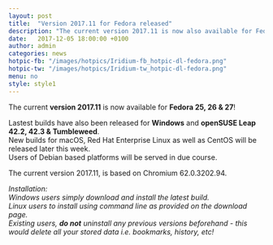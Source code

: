 ```yaml
---
layout: post
title:  "Version 2017.11 for Fedora released"
description: "The current version 2017.11 is now also available for Fedora 25, 26 & 27! Lastest builds have also been released for Windows and openSUSE Leap 42.2, 42.3 & Tumbleweed."
date:   2017-12-05 18:00:00 +0100
author:	admin
categories: news
hotpic-fb: "/images/hotpics/Iridium-fb_hotpic-dl-fedora.png"
hotpic-tw: "/images/hotpics/Iridium-tw_hotpic-dl-fedora.png"
menu: no
style: style1
---
```


The current **version 2017.11** is now available for **Fedora 25, 26 & 27**!     
     
Lastest builds have also been released for **Windows** and **openSUSE Leap 42.2, 42.3 & Tumbleweed**.    
New builds for macOS, Red Hat Enterprise Linux as well as CentOS will be released later this week.     
Users of Debian based platforms will be served in due course.     

<a id="download-parser2" class="button download" title="download Iridium Browser"></a>     

The current version 2017.11, is based on Chromium 62.0.3202.94.     

*Installation:    
Windows users simply download and install the latest build.     
Linux users to install using command line as provided on the download page.     
Existing users, **do not** uninstall any previous versions beforehand - this would delete all your stored data i.e. bookmarks, history, etc!*